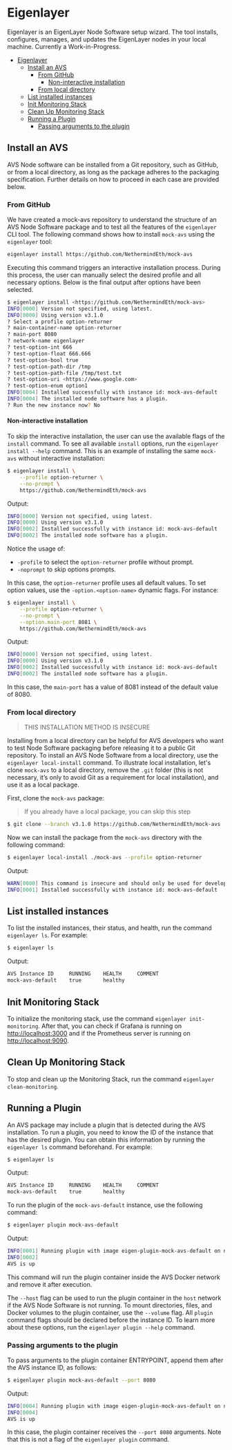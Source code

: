# Eigenlayer

Eigenlayer is an EigenLayer Node Software setup wizard. The tool installs, configures, manages, and updates the EigenLayer nodes in your local machine. Currently a Work-in-Progress.

- [Eigenlayer](#eigenlayer)
  * [Install an AVS](#install-an-avs)
    + [From GitHub](#from-github)
      - [Non-interactive installation](#non-interactive-installation)
    + [From local directory](#from-local-directory)
  * [List installed instances](#list-installed-instances)
  * [Init Monitoring Stack](#init-monitoring-stack)
  * [Clean Up Monitoring Stack](#clean-up-monitoring-stack)
  * [Running a Plugin](#running-a-plugin)
    + [Passing arguments to the plugin](#passing-arguments-to-the-plugin)

## Install an AVS

AVS Node software can be installed from a Git repository, such as GitHub, or from a local directory, as long as the package adheres to the packaging specification. Further details on how to proceed in each case are provided below.

### From GitHub

We have created a mock-avs repository to understand the structure of an AVS Node Software package and to test all the features of the `eigenlayer` CLI tool. The following command shows how to install `mock-avs` using the `eigenlayer` tool:

```bash
eigenlayer install https://github.com/NethermindEth/mock-avs
```

Executing this command triggers an interactive installation process. During this process, the user can manually select the desired profile and all necessary options. Below is the final output after options have been selected.

```bash
$ eigenlayer install <https://github.com/NethermindEth/mock-avs>
INFO[0000] Version not specified, using latest.
INFO[0000] Using version v3.1.0
? Select a profile option-returner
? main-container-name option-returner
? main-port 8080
? network-name eigenlayer
? test-option-int 666
? test-option-float 666.666
? test-option-bool true
? test-option-path-dir /tmp
? test-option-path-file /tmp/test.txt
? test-option-uri <https://www.google.com>
? test-option-enum option1
INFO[0004] Installed successfully with instance id: mock-avs-default
INFO[0004] The installed node software has a plugin.
? Run the new instance now? No
```

#### Non-interactive installation

To skip the interactive installation, the user can use the available flags of the `install` command. To see all available `install` options, run the `eigenlayer install --help` command. This is an example of installing the same `mock-avs` without interactive installation:

```bash
$ eigenlayer install \
	--profile option-returner \
	--no-prompt \
	https://github.com/NethermindEth/mock-avs
```
Output:
```bash
INFO[0000] Version not specified, using latest.
INFO[0000] Using version v3.1.0
INFO[0002] Installed successfully with instance id: mock-avs-default
INFO[0002] The installed node software has a plugin.
```

Notice the usage of:

- `-profile` to select the `option-returner` profile without prompt.
- `-noprompt` to skip options prompts.

In this case, the `option-returner` profile uses all default values. To set option values, use the `-option.<option-name>` dynamic flags. For instance:

```bash
$ eigenlayer install \
	--profile option-returner \
	--no-prompt \
	--option.main-port 8081 \
	https://github.com/NethermindEth/mock-avs
```
Output:
```bash
INFO[0000] Version not specified, using latest.         
INFO[0000] Using version v3.1.0                         
INFO[0002] Installed successfully with instance id: mock-avs-default 
INFO[0002] The installed node software has a plugin.
```

In this case, the `main-port` has a value of 8081 instead of the default value of 8080.

### From local directory

> THIS INSTALLATION METHOD IS INSECURE

Installing from a local directory can be helpful for AVS developers who want to test Node Software packaging before releasing it to a public Git repository. To install an AVS Node Software from a local directory, use the `eigenlayer local-install` command. To illustrate local installation, let's clone `mock-avs` to a local directory, remove the `.git` folder (this is not necessary, it’s only to avoid Git as a requirement for local installation), and use it as a local package.

First, clone the `mock-avs` package:

> If you already have a local package, you can skip this step 

```bash
$ git clone --branch v3.1.0 https://github.com/NethermindEth/mock-avs
```

Now we can install the package from the `mock-avs` directory with the following command:

```bash
$ eigenlayer local-install ./mock-avs --profile option-returner
```
Output:
```bash
WARN[0000] This command is insecure and should only be used for development purposes 
INFO[0001] Installed successfully with instance id: mock-avs-default
```

## List installed instances

To list the installed instances, their status, and health, run the command `eigenlayer ls`. For example:

```bash
$ eigenlayer ls                                                                                  
```
Output:
```bash
AVS Instance ID     RUNNING    HEALTH     COMMENT    
mock-avs-default    true       healthy
```

## Init Monitoring Stack

To initialize the monitoring stack, use the command `eigenlayer init-monitoring`. After that, you can check if Grafana is running on [http://localhost:3000](http://localhost:3000/) and if the Prometheus server is running on [http://localhost:9090](http://localhost:9090/).

## Clean Up Monitoring Stack

To stop and clean up the Monitoring Stack, run the command `eigenlayer clean-monitoring`.

## Running a Plugin

An AVS package may include a plugin that is detected during the AVS installation. To run a plugin, you need to know the ID of the instance that has the desired plugin. You can obtain this information by running the `eigenlayer ls` command beforehand. For example:

```bash
$ eigenlayer ls
```

Output:

```bash
AVS Instance ID     RUNNING    HEALTH     COMMENT
mock-avs-default    true       healthy

```

To run the plugin of the `mock-avs-default` instance, use the following command:

```bash
$ eigenlayer plugin mock-avs-default
```

Output:

```bash
INFO[0001] Running plugin with image eigen-plugin-mock-avs-default on network eigenlayer
INFO[0002]
AVS is up
```

This command will run the plugin container inside the AVS Docker network and remove it after execution.

The `--host` flag can be used to run the plugin container in the `host` network if the AVS Node Software is not running. To mount directories, files, and Docker volumes to the plugin container, use the `--volume` flag. All `plugin` command flags should be declared before the instance ID. To learn more about these options, run the `eigenlayer plugin --help` command.

### Passing arguments to the plugin

To pass arguments to the plugin container ENTRYPOINT, append them after the AVS instance ID, as follows:

```bash
$ eigenlayer plugin mock-avs-default --port 8080
```

Output:

```bash
INFO[0004] Running plugin with image eigen-plugin-mock-avs-default on network eigenlayer
INFO[0004]
AVS is up

```

In this case, the plugin container receives the `--port 8080` arguments. Note that this is not a flag of the `eigenlayer plugin` command.
